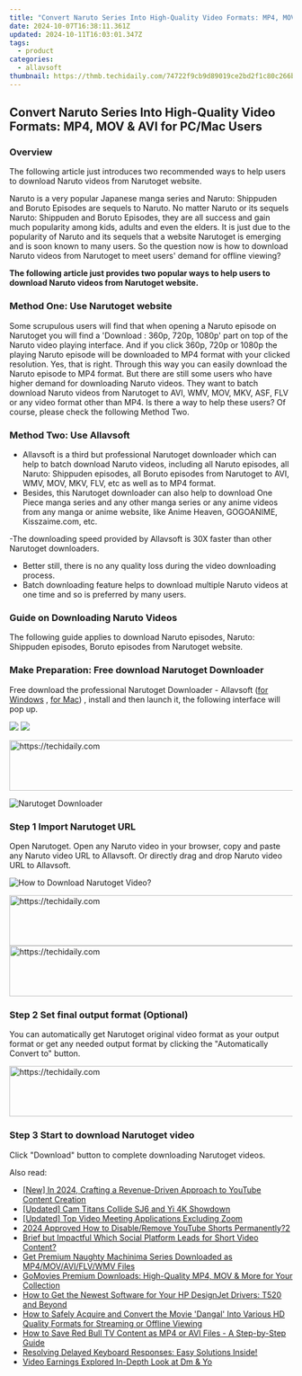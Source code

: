 ```yaml
---
title: "Convert Naruto Series Into High-Quality Video Formats: MP4, MOV & AVI for PC/Mac Users"
date: 2024-10-07T16:38:11.361Z
updated: 2024-10-11T16:03:01.347Z
tags:
  - product
categories:
  - allavsoft
thumbnail: https://thmb.techidaily.com/74722f9cb9d89019ce2bd2f1c80c266bfc2adc6c2152da5539a4a5d5cb3e57e3.jpg
---
```


## Convert Naruto Series Into High-Quality Video Formats: MP4, MOV & AVI for PC/Mac Users

### Overview

The following article just introduces two recommended ways to help users to download Naruto videos from Narutoget website.

Naruto is a very popular Japanese manga series and Naruto: Shippuden and Boruto Episodes are sequels to Naruto. No matter Naruto or its sequels Naruto: Shippuden and Boruto Episodes, they are all success and gain much popularity among kids, adults and even the elders. It is just due to the popularity of Naruto and its sequels that a website Narutoget is emerging and is soon known to many users. So the question now is how to download Naruto videos from Narutoget to meet users' demand for offline viewing?

**The following article just provides two popular ways to help users to download Naruto videos from Narutoget website.**

### Method One: Use Narutoget website

Some scrupulous users will find that when opening a Naruto episode on Narutoget you will find a 'Download : 360p, 720p, 1080p' part on top of the Naruto video playing interface. And if you click 360p, 720p or 1080p the playing Naruto episode will be downloaded to MP4 format with your clicked resolution. Yes, that is right. Through this way you can easily download the Naruto episode to MP4 format. But there are still some users who have higher demand for downloading Naruto videos. They want to batch download Naruto videos from Narutoget to AVI, WMV, MOV, MKV, ASF, FLV or any video format other than MP4\. Is there a way to help these users? Of course, please check the following Method Two.

### Method Two: Use Allavsoft

* Allavsoft is a third but professional Narutoget downloader which can help to batch download Naruto videos, including all Naruto episodes, all Naruto: Shippuden episodes, all Boruto episodes from Narutoget to AVI, WMV, MOV, MKV, FLV, etc as well as to MP4 format.
* Besides, this Narutoget downloader can also help to download One Piece manga series and any other manga series or any anime videos from any manga or anime website, like Anime Heaven, GOGOANIME, Kisszaime.com, etc.

\-The downloading speed provided by Allavsoft is 30X faster than other Narutoget downloaders.

* Better still, there is no any quality loss during the video downloading process.
* Batch downloading feature helps to download multiple Naruto videos at one time and so is preferred by many users.

### Guide on Downloading Naruto Videos

The following guide applies to download Naruto episodes, Naruto: Shippuden episodes, Boruto episodes from Narutoget website.

### Make Preparation: Free download Narutoget Downloader

Free download the professional Narutoget Downloader - Allavsoft ([for Windows](https://tools.techidaily.com/allavsoft/products/) , [for Mac](https://tools.techidaily.com/allavsoft/products/)) , install and then launch it, the following interface will pop up.

[![](https://www.allavsoft.com/how-to/../images/how-to/free-download-win.jpg)](https://tools.techidaily.com/allavsoft/products/) [![](https://www.allavsoft.com/how-to/../images/how-to/free-download-mac.jpg)](https://tools.techidaily.com/allavsoft/products/)

<!-- affiliate ads begin -->
<a href="https://dhgate.sjv.io/c/5597632/1175223/12108" target="_top" id="1175223">
  <img src="//a.impactradius-go.com/display-ad/12108-1175223" border="0" alt="https://techidaily.com" width="728" height="90"/>
</a>
<img height="0" width="0" src="https://dhgate.sjv.io/i/5597632/1175223/12108" style="position:absolute;visibility:hidden;" border="0" />
<!-- affiliate ads end -->

![Narutoget Downloader](https://www.allavsoft.com/how-to/../images/allavsoft/screen-shot-600.jpg)

### Step 1 Import Narutoget URL

Open Narutoget. Open any Naruto video in your browser, copy and paste any Naruto video URL to Allavsoft. Or directly drag and drop Naruto video URL to Allavsoft.

![How to Download Narutoget Video?](https://www.allavsoft.com/how-to/../images/how-to/download-rtmp-video/download-rtmp-video.jpg)

<!-- affiliate ads begin -->
<a href="https://appsumo.8odi.net/c/5597632/2130869/7443" target="_top" id="2130869">
  <img src="//a.impactradius-go.com/display-ad/7443-2130869" border="0" alt="https://techidaily.com" width="600" height="90"/>
</a>
<img height="0" width="0" src="https://appsumo.8odi.net/i/5597632/2130869/7443" style="position:absolute;visibility:hidden;" border="0" />
<!-- affiliate ads end -->

<!-- affiliate ads begin -->
<a href="https://appsumo.8odi.net/c/5597632/2049378/7443" target="_top" id="2049378">
  <img src="//a.impactradius-go.com/display-ad/7443-2049378" border="0" alt="https://techidaily.com" width="728" height="90"/>
</a>
<img height="0" width="0" src="https://appsumo.8odi.net/i/5597632/2049378/7443" style="position:absolute;visibility:hidden;" border="0" />
<!-- affiliate ads end -->

### Step 2 Set final output format (Optional)

You can automatically get Narutoget original video format as your output format or get any needed output format by clicking the "Automatically Convert to" button.

<!-- affiliate ads begin -->
<a href="https://aligracehair.sjv.io/c/5597632/2115937/19272" target="_top" id="2115937">
  <img src="//a.impactradius-go.com/display-ad/19272-2115937" border="0" alt="https://techidaily.com" width="728" height="90"/>
</a>
<img height="0" width="0" src="https://aligracehair.sjv.io/i/5597632/2115937/19272" style="position:absolute;visibility:hidden;" border="0" />
<!-- affiliate ads end -->

### Step 3 Start to download Narutoget video

Click "Download" button to complete downloading Narutoget videos.

<ins class="adsbygoogle"
     style="display:block"
     data-ad-format="autorelaxed"
     data-ad-client="ca-pub-7571918770474297"
     data-ad-slot="1223367746"></ins>

<ins class="adsbygoogle"
     style="display:block"
     data-ad-client="ca-pub-7571918770474297"
     data-ad-slot="8358498916"
     data-ad-format="auto"
     data-full-width-responsive="true"></ins>

<span class="atpl-alsoreadstyle">Also read:</span>
<div><ul>
<li><a href="https://youtube-data.techidaily.com/n-2024-crafting-a-revenue-driven-approach-to-youtube-content-creation/"><u>[New] In 2024, Crafting a Revenue-Driven Approach to YouTube Content Creation</u></a></li>
<li><a href="https://article-files.techidaily.com/updated-cam-titans-collide-sj6-and-yi-4k-showdown/"><u>[Updated] Cam Titans Collide SJ6 and Yi 4K Showdown</u></a></li>
<li><a href="https://visual-screen-recording.techidaily.com/updated-top-video-meeting-applications-excluding-zoom/"><u>[Updated] Top Video Meeting Applications Excluding Zoom</u></a></li>
<li><a href="https://youtube-help.techidaily.com/2024-approved-how-to-disableremove-youtube-shorts-permanently2/"><u>2024 Approved How to Disable/Remove YouTube Shorts Permanently?2</u></a></li>
<li><a href="https://youtube-sure.techidaily.com/-but-impactful-which-social-platform-leads-for-short-video-content/"><u>Brief but Impactful Which Social Platform Leads for Short Video Content?</u></a></li>
<li><a href="https://win-marvelous.techidaily.com/get-premium-naughty-machinima-series-downloaded-as-mp4movaviflvwmv-files/"><u>Get Premium Naughty Machinima Series Downloaded as MP4/MOV/AVI/FLV/WMV Files</u></a></li>
<li><a href="https://win-marvelous.techidaily.com/gomovies-premium-downloads-high-quality-mp4-mov-and-more-for-your-collection/"><u>GoMovies Premium Downloads: High-Quality MP4, MOV & More for Your Collection</u></a></li>
<li><a href="https://driver-download.techidaily.com/how-to-get-the-newest-software-for-your-hp-designjet-drivers-t520-and-beyond/"><u>How to Get the Newest Software for Your HP DesignJet Drivers: T520 and Beyond</u></a></li>
<li><a href="https://win-marvelous.techidaily.com/how-to-safely-acquire-and-convert-the-movie-dangal-into-various-hd-quality-formats-for-streaming-or-offline-viewing/"><u>How to Safely Acquire and Convert the Movie 'Dangal' Into Various HD Quality Formats for Streaming or Offline Viewing</u></a></li>
<li><a href="https://win-marvelous.techidaily.com/how-to-save-red-bull-tv-content-as-mp4-or-avi-files-a-step-by-step-guide/"><u>How to Save Red Bull TV Content as MP4 or AVI Files - A Step-by-Step Guide</u></a></li>
<li><a href="https://common-error.techidaily.com/resolving-delayed-keyboard-responses-easy-solutions-inside/"><u>Resolving Delayed Keyboard Responses: Easy Solutions Inside!</u></a></li>
<li><a href="https://youtube-videos.techidaily.com/video-earnings-explored-in-depth-look-at-dm-and-yo/"><u>Video Earnings Explored In-Depth Look at Dm & Yo</u></a></li>
</ul></div>

